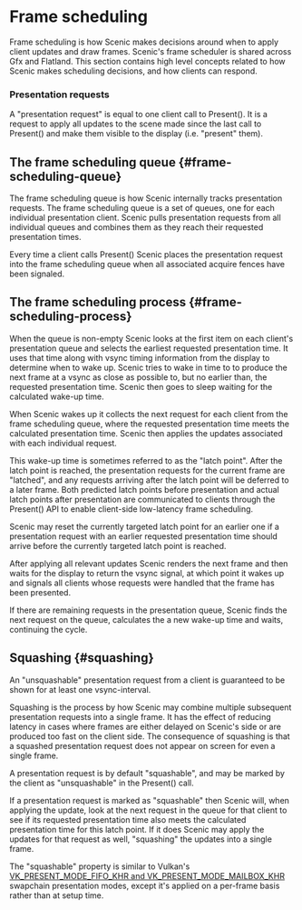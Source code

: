 # Frame scheduling

Frame scheduling is how Scenic makes decisions around when to apply client
updates and draw frames. Scenic's frame scheduler is shared across Gfx and
Flatland. This section contains high level concepts related to how Scenic makes
scheduling decisions, and how clients can respond.

### Presentation requests

A "presentation request" is equal to one client call to Present(). It is a
request to apply all updates to the scene made since the last call to Present()
and make them visible to the display (i.e. "present" them).

## The frame scheduling queue {#frame-scheduling-queue}

The frame scheduling queue is how Scenic internally tracks presentation
requests. The frame scheduling queue is a set of queues, one for each individual
presentation client. Scenic pulls presentation requests from all individual
queues and combines them as they reach their requested presentation times.

Every time a client calls Present() Scenic places the presentation request into
the frame scheduling queue when all associated acquire fences have been
signaled.

## The frame scheduling process {#frame-scheduling-process}

When the queue is non-empty Scenic looks at the first item on each client's
presentation queue and selects the earliest requested presentation time. It uses
that time along with vsync timing information from the display to determine when
to wake up. Scenic tries to wake in time to to produce the next frame at a vsync
as close as possible to, but no earlier than, the requested presentation time.
Scenic then goes to sleep waiting for the calculated wake-up time.

When Scenic wakes up it collects the next request for each client from the frame
scheduling queue, where the requested presentation time meets the calculated
presentation time. Scenic then applies the updates associated with each
individual request.

This wake-up time is sometimes referred to as the "latch point". After the latch
point is reached, the presentation requests for the current frame are "latched",
and any requests arriving after the latch point will be deferred to a later
frame. Both predicted latch points before presentation and actual latch points
after presentation are communicated to clients through the Present() API to
enable client-side low-latency frame scheduling.

Scenic may reset the currently targeted latch point for an earlier one if a
presentation request with an earlier requested presentation time should arrive
before the currently targeted latch point is reached.

After applying all relevant updates Scenic renders the next frame and then waits
for the display to return the vsync signal, at which point it wakes up and
signals all clients whose requests were handled that the frame has been
presented.

If there are remaining requests in the presentation queue, Scenic finds the next
request on the queue, calculates the a new wake-up time and waits, continuing
the cycle.

## Squashing {#squashing}

An "unsquashable" presentation request from a client is guaranteed to be shown
for at least one vsync-interval.

Squashing is the process by how Scenic may combine multiple subsequent
presentation requests into a single frame. It has the effect of reducing latency
in cases where frames are either delayed on Scenic's side or are produced too
fast on the client side. The consequence of squashing is that a squashed
presentation request does not appear on screen for even a single frame.

A presentation request is by default "squashable", and may be marked by the
client as "unsquashable" in the Present() call.

If a presentation request is marked as "squashable" then Scenic will, when
applying the update, look at the next request in the queue for that client to
see if its requested presentation time also meets the calculated presentation
time for this latch point. If it does Scenic may apply the updates for that
request as well, "squashing" the updates into a single frame.

The "squashable" property is similar to Vulkan's
[VK_PRESENT_MODE_FIFO_KHR and VK_PRESENT_MODE_MAILBOX_KHR][1] swapchain
presentation modes, except it's applied on a per-frame basis rather than at
setup time.

[1]: https://registry.khronos.org/vulkan/specs/1.3-extensions/man/html/VkPresentModeKHR.html
